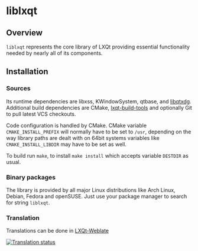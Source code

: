 # liblxqt

## Overview

`liblxqt` represents the core library of LXQt providing essential functionality
needed by nearly all of its components.

## Installation

### Sources

Its runtime dependencies are libxss, KWindowSystem, qtbase, and
[libqtxdg](https://github.com/lxqt/libqtxdg).
Additional build dependencies are CMake, [lxqt-build-tools](https://github.com/lxqt/lxqt-build-tools) and optionally Git to pull latest VCS
checkouts.

Code configuration is handled by CMake. CMake variable `CMAKE_INSTALL_PREFIX`
will normally have to be set to `/usr`, depending on the way library paths are
dealt with on 64bit systems variables like `CMAKE_INSTALL_LIBDIR` may have to be
set as well.

To build run `make`, to install `make install` which accepts variable `DESTDIR`
as usual.

### Binary packages

The library is provided by all major Linux distributions like Arch Linux, Debian,
Fedora and openSUSE. Just use your package manager to search for string `liblxqt`.


### Translation

Translations can be done in [LXQt-Weblate](https://translate.lxqt-project.org/projects/lxqt-desktop/liblxqt/)

<a href="https://translate.lxqt-project.org/projects/lxqt-desktop/liblxqt/">
<img src="https://translate.lxqt-project.org/widgets/lxqt-desktop/-/liblxqt/multi-auto.svg" alt="Translation status"
</a>
